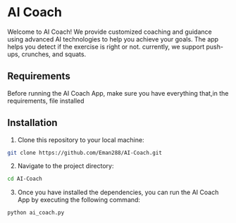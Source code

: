 # AI Coach 

Welcome to AI Coach! We provide customized coaching and guidance using advanced AI technologies to help you achieve your goals. The app helps you detect if the exercise is right or not. currently, we support push-ups, crunches, and squats.

## Requirements

Before running the AI Coach App, make sure you have everything that,in the requirements, file installed

## Installation

1. Clone this repository to your local machine:

```bash
git clone https://github.com/Eman288/AI-Coach.git

```
2. Navigate to the project directory:
```bash
cd AI-Coach
```
3. Once you have installed the dependencies, you can run the AI Coach App by executing the following command:
```bash
python ai_coach.py
```
